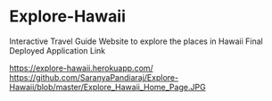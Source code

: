 # Explore-Hawaii
Interactive Travel Guide Website to explore the places in Hawaii
Final Deployed Application Link

https://explore-hawaii.herokuapp.com/
https://github.com/SaranyaPandiaraj/Explore-Hawaii/blob/master/Explore_Hawaii_Home_Page.JPG
